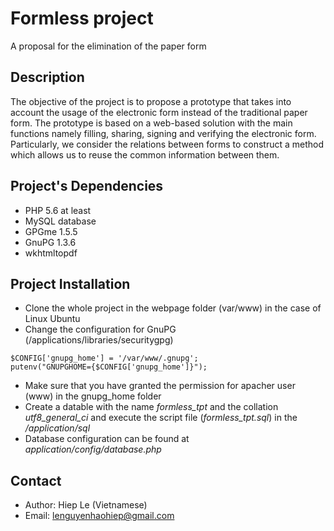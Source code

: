 Formless project
=============
A proposal for the elimination of the paper form


Description
-----------
The objective of the project is to propose a prototype that takes into account the usage of the electronic form instead of the traditional paper form. The prototype is based on a web-based solution with the main functions namely filling, sharing, signing and verifying the electronic form. Particularly, we consider the relations between forms to construct a method which allows us to reuse the common information between them.


Project's Dependencies
-----------
* PHP 5.6 at least
* MySQL database
* GPGme 1.5.5
* GnuPG 1.3.6
* wkhtmltopdf


Project Installation
-----------
* Clone the whole project in the webpage folder (var/www) in the case of Linux Ubuntu
* Change the configuration for GnuPG (/applications/libraries/securitygpg)
```
$CONFIG['gnupg_home'] = '/var/www/.gnupg';
putenv("GNUPGHOME={$CONFIG['gnupg_home']}");
```
* Make sure that you have granted the permission for apacher user (www) in the gnupg_home folder
* Create a datable with the name *formless_tpt* and the collation *utf8_general_ci* and execute the script file (*formless_tpt.sql*) in the */application/sql*
* Database configuration can be found at *application/config/database.php*

Contact
----------
* Author: Hiep Le (Vietnamese)
* Email: lenguyenhaohiep@gmail.com

